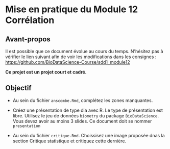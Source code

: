 # Mise en pratique du Module 12 Corrélation

## Avant-propos

Il est possible que ce document évolue au cours du temps. N'hésitez pas à vérifier le lien suivant afin de voir les modifications dans les consignes : <https://github.com/BioDataScience-Course/sdd1_module12>

**Ce projet est un projet court et cadré.** 

## Objectif

- Au sein du fichier `anscombe.Rmd`, complétez les zones manquantes.

- Créez une présentation de type dia avec R. Le type de présentation est libre. Utilisez le jeu de données `biometry` du package `BioDataScience`. Vous devez avoir au moins 3 slides. Ce document doit se nommer `presentation`

- Au sein du fichier `critique.Rmd`. Choissisez une image proposée dnas la section Critique statistique et critiquez cette dernière.

